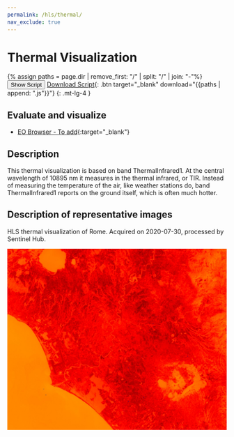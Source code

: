 ```yaml
---
permalink: /hls/thermal/
nav_exclude: true
---
```


# Thermal Visualization
{% assign paths = page.dir | remove_first: "/" | split: "/" | join: "-"%}
<button class="btn btn-primary" id="toggle-script" onclick="toggleScript()">Show Script</button>
[Download Script](script.js){: .btn target="_blank" download="{{paths | append: ".js"}}"}
{: .mt-lg-4 }

<div id="script" style="display:none;"> 
{% highlight javascript %}
{% include_relative script.js %}
{% endhighlight %}
</div>

## Evaluate and visualize

- [EO Browser - To add](){:target="_blank"}  

## Description

This thermal visualization is based on band ThermalInfrared1. At the central wavelength of 10895 nm it measures in the thermal infrared, or TIR. Instead of measuring the temperature of the air, like weather stations do, band ThermalInfrared1 reports on the ground itself, which is often much hotter.

## Description of representative images

HLS thermal visualization of Rome. Acquired on 2020-07-30, processed by Sentinel Hub. 

![HLS](fig/fig1.jpeg)


 
